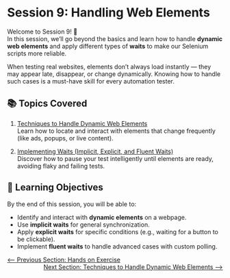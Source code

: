 # Session 9: Handling Web Elements

Welcome to Session 9! 🎉  
In this session, we’ll go beyond the basics and learn how to handle **dynamic web elements** and apply different types of **waits** to make our Selenium scripts more reliable.

When testing real websites, elements don’t always load instantly — they may appear late, disappear, or change dynamically. Knowing how to handle such cases is a must-have skill for every automation tester.

## 📚 Topics Covered

1. [Techniques to Handle Dynamic Web Elements](techniques-to-handle-dynamic-web-elements.md)  
   Learn how to locate and interact with elements that change frequently (like ads, popups, or live content).  

2. [Implementing Waits (Implicit, Explicit, and Fluent Waits)](implementing-waits.md)  
   Discover how to pause your test intelligently until elements are ready, avoiding flaky and failing tests.  

## 🎯 Learning Objectives
By the end of this session, you will be able to:
- Identify and interact with **dynamic elements** on a webpage.  
- Use **implicit waits** for general synchronization.  
- Apply **explicit waits** for specific conditions (e.g., waiting for a button to be clickable).  
- Implement **fluent waits** to handle advanced cases with custom polling.   


<div style="width: 100%">
<a href='../8-locators/hands-on-exercise.md'><-- Previous Section: Hands on Exercise</a>
<div align="right"><a href='techniques-to-handle-dynamic-web-elements.md'> Next Section: Techniques to Handle Dynamic Web Elements --></a></div>
</div>

